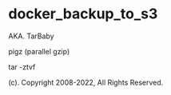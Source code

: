 # docker_backup_to_s3

AKA. TarBaby

pigz (parallel gzip) 

tar -ztvf

(c). Copyright 2008-2022, All Rights Reserved.
